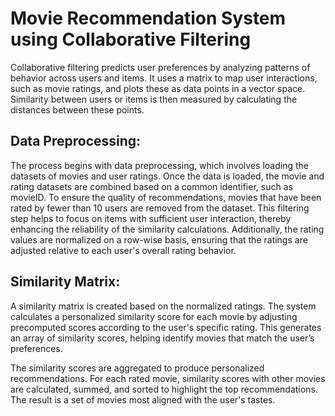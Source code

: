 # Movie Recommendation System using Collaborative Filtering 

Collaborative filtering predicts user preferences by analyzing patterns of behavior across users and items. It uses a matrix to map user interactions, such as movie ratings, and plots these as data points in a vector space. Similarity between users or items is then measured by calculating the distances between these points.

## Data Preprocessing:

The process begins with data preprocessing, which involves loading the datasets of movies and user ratings. Once the data is loaded, the movie and rating datasets are combined based on a common identifier, such as movieID. To ensure the quality of recommendations, movies that have been rated by fewer than 10 users are removed from the dataset. This filtering step helps to focus on items with sufficient user interaction, thereby enhancing the reliability of the similarity calculations. Additionally, the rating values are normalized on a row-wise basis, ensuring that the ratings are adjusted relative to each user's overall rating behavior.


## Similarity Matrix:

A similarity matrix is created based on the normalized ratings. The system calculates a personalized similarity score for each movie by adjusting precomputed scores according to the user's specific rating. This generates an array of similarity scores, helping identify movies that match the user’s preferences.

The similarity scores are aggregated to produce personalized recommendations. For each rated movie, similarity scores with other movies are calculated, summed, and sorted to highlight the top recommendations. The result is a set of movies most aligned with the user's tastes.
